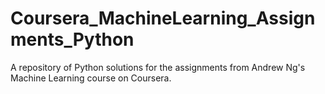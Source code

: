 # Coursera_MachineLearning_Assignments_Python
A repository of Python solutions for the assignments from Andrew Ng's Machine Learning course on Coursera.
